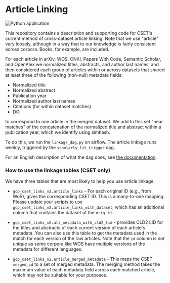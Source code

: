 # Article Linking
![Python application](https://github.com/georgetown-cset/article-linking/workflows/Python%20application/badge.svg)

This repository contains a description and supporting code for CSET's current method of 
cross-dataset article linking. Note that we use "article" very loosely, although in a way that to our knowledge 
is fairly consistent across corpora. Books, for example, are included.

For each article in arXiv, WOS, CNKI, Papers With Code, Semantic Scholar, and OpenAlex 
we normalized titles, abstracts, and author last names, and then considered each group of articles 
within or across datasets that shared at least three of the following (non-null) metadata fields:
 
*  Normalized title
*  Normalized abstract
*  Publication year
*  Normalized author last names
*  Citations (for within dataset matches)
*  DOI
 
to correspond to one article in the merged dataset. We add to this set "near matches" of the concatenation 
of the normalized title and abstract within a publication year, which we identify using simhash.

To do this, we run the `linkage_dag.py` on airflow. The article linkage runs weekly, triggered by the `scholarly_lit_trigger` dag.

For an English description of what the dag does, see [the documentation](methods_documentation/overview.md).

### How to use the linkage tables (CSET only)

We have three tables that are most likely to help you use article linkage.

- `gcp_cset_links_v2.article_links` - For each original ID (e.g., from WoS), gives the corresponding CSET ID. 
This is a many-to-one mapping. Please update your scripts to use `gcp_cset_links_v2.article_links_with_dataset`,
which has an additional column that contains the dataset of the `orig_id`.

- `gcp_cset_links_v2.all_metadata_with_cld2_lid` - provides CLD2 LID for the titles and abstracts of each
current version of each article's metadata. You can also use this table to get the metadata used in the 
match for each version of the raw articles. Note that the `id` column is _not_ unique as some corpora like WOS
have multiple versions of the metadata for different languages.

- `gcp_cset_links_v2.article_merged_metadata` - This maps the CSET `merged_id` to a set of merged metadata.
The merging method takes the maximum value of each metadata field across each matched article, which may not 
be suitable for your purposes.
